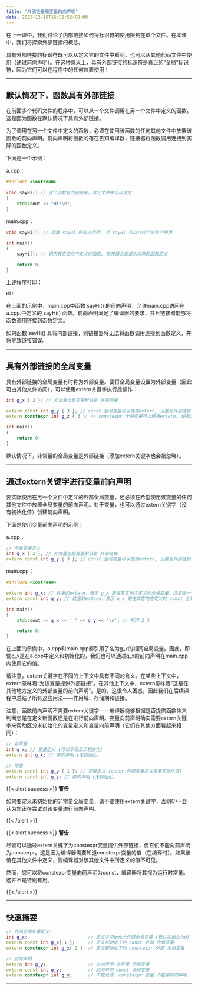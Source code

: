 ```yaml
---
title: "外部链接和变量前向声明"
date: 2023-12-18T16:52:52+08:00
---
```


在上一课中，我们讨论了内部链接如何将标识符的使用限制在单个文件。在本课中，我们将探索外部链接的概念。

具有外部链接的标识符既可以从定义它的文件中看到，也可以从其他代码文件中使用（通过前向声明）。在这种意义上，具有外部链接的标识符是真正的“全局”标识符，因为它们可以在程序中的任何位置使用！

***
## 默认情况下，函数具有外部链接

在前面多个代码文件的程序中，可以从一个文件调用在另一个文件中定义的函数。这是因为函数在默认情况下具有外部链接。

为了调用在另一个文件中定义的函数，必须在使用该函数的任何其他文件中放置该函数的前向声明。前向声明将函数的存在告知编译器，链接器将函数调用连接到实际的函数定义。

下面是一个示例：

a.cpp：

```C++
#include <iostream>

void sayHi() // 这个函数有外部链接，其它文件中可以使用
{
    std::cout << "Hi!\n";
}
```

main.cpp：

```C++
void sayHi(); // 函数 sayHi 的前向声明, 让 sayHi 可以在这个文件中使用

int main()
{
    sayHi(); // 调用其它文件中定义的函数, 链接器会连接到实际的函数定义

    return 0;
}
```

上述程序打印：

```C++
Hi!
```

在上面的示例中，main.cpp中函数 sayHi() 的前向声明，允许main.cpp访问在a.cpp.中定义的 sayHi() 函数。前向声明满足了编译器的要求，并且链接器能够将函数调用链接到函数定义。

如果函数 sayHi() 具有内部链接，则链接器将无法将函数调用连接到函数定义，并将导致链接错误。

***
## 具有外部链接的全局变量

具有外部链接的全局变量有时称为外部变量。要将全局变量设置为外部变量（因此可由其他文件访问），可以使用extern关键字执行此操作：

```C++
int g_x { 2 }; // 非常量全局变量默认是 外部链接

extern const int g_y { 3 }; // const 全局变量可以使用extern, 设置为外部链接
extern constexpr int g_z { 3 }; // constexpr 全局变量可以使用extern, 设置为外部链接 (但这是无用的定义, 详情见下述内容)

int main()
{
    return 0;
}
```

默认情况下，非常量的全局变量是外部链接（添加extern关键字也会被忽略）。

***
## 通过extern关键字进行变量前向声明

要实际使用在另一个文件中定义的外部全局变量，还必须在希望使用该变量的任何其他文件中放置全局变量的前向声明。对于变量，也可以通过extern关键字（没有初始化值）创建前向声明。

下面是使用变量前向声明的示例：

a.cpp：

```C++
// 全局变量定义
int g_x { 2 }; // 非常量全局变量默认是 外部链接
extern const int g_y { 3 }; // const 全局变量可以使用extern, 设置为外部链接
```

main.cpp：

```C++
#include <iostream>

extern int g_x; // 这里的extern，表示 g_x 是在其它地方定义的全局变量，这里做一个前向声明
extern const int g_y; // 这里的extern，表示 g_x 是在其它地方定义的 const 全局变量，这里做一个前向声明

int main()
{
    std::cout << g_x << ' ' << g_y << '\n'; // 打印 2 3

    return 0;
}
```

在上面的示例中，a.cpp和main.cpp都引用了名为g_x的相同全局变量。因此，即使g_x是在a.cpp中定义和初始化的，我们也可以通过g_x的前向声明在main.cpp内使用它的值。

请注意，extern关键字在不同的上下文中具有不同的含义。在某些上下文中，extern意味着“为该变量提供外部链接”。在其他上下文中，extern意味着“这是在其他地方定义的外部变量的前向声明”。是的，这很令人困惑，因此我们在后续课程中总结了所有这些用法——作用域、存储期和链接。

注意，函数前向声明不需要extern关键字——编译器能够根据是否提供函数体来判断您是在定义新函数还是在进行前向声明。变量向前声明确实需要extern关键字来帮助区分未初始化的变量定义和变量向前声明（它们在其他方面看起来相同）：

```C++
// 非常量
int g_x; // 变量定义 (可以不用显示初始化)
extern int g_x; // 前向声明 (无初始化)

// 常量
extern const int g_y { 1 }; // 变量定义 (const 外部变量定义需要初始化值)
extern const int g_y; // 前向声明 (无初始化)
```

{{< alert success >}}
**警告**

如果要定义未初始化的非常量全局变量，请不要使用extern关键字，否则C++会认为您正在尝试对该变量进行前向声明。

{{< /alert >}}

{{< alert success >}}
**警告**

尽管可以通过extern关键字为constexpr变量提供外部链接，但它们不能向前声明为consterpr。这是因为编译器需要知道constexpr变量的值（在编译时）。如果该值在其他文件中定义，则编译器对该其他文件中所定义的值不可见。

然而，您可以将constexpr变量向前声明为const，编译器将其视为运行时常量。这并不是特别有用。

{{< /alert >}}

***
## 快速摘要

```C++
// 外部全局变量定义:
int g_x;                       // 定义未初始化的外部全局变量 (默认初始化为0)
extern const int g_x{ 1 };     // 定义初始化了的 const 外部 全局变量 
extern constexpr int g_x{ 2 }; // 定义初始化了的 constexpr 外部 全局变量

// 前向声明
extern int g_y;                // 前向声明 非常量 全局变量
extern const int g_y;          // 前向声明 const 全局变量
extern constexpr int g_y;      // 不被允许: constexpr 变量 不能被前向声明
```

***
